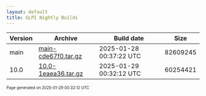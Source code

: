 ```yaml
---
layout: default
title: GLPI Nightly Builds
---
```


Version|Archive|Build date|Size
---|---|---|---
main|[main-cde67f0.tar.gz](main-cde67f0.tar.gz)|2025-01-28 00:37:22 UTC|82609245
10.0|[10.0-1eaea36.tar.gz](10.0-1eaea36.tar.gz)|2025-01-29 00:32:12 UTC|60254421

<font size="1">Page generated on 2025-01-29 00:32:12 UTC</font>
